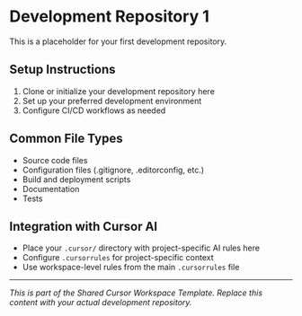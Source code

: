 # Development Repository 1

This is a placeholder for your first development repository.

## Setup Instructions

1. Clone or initialize your development repository here
2. Set up your preferred development environment
3. Configure CI/CD workflows as needed

## Common File Types

- Source code files
- Configuration files (.gitignore, .editorconfig, etc.)
- Build and deployment scripts
- Documentation
- Tests

## Integration with Cursor AI

- Place your `.cursor/` directory with project-specific AI rules here
- Configure `.cursorrules` for project-specific context
- Use workspace-level rules from the main `.cursorrules` file

---

*This is part of the Shared Cursor Workspace Template. Replace this content with your actual development repository.* 